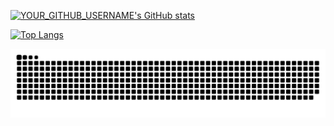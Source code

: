 <!-- GitHub Stats Card -->
[![YOUR_GITHUB_USERNAME's GitHub stats](https://github-readme-stats.vercel.app/api?username=PrajjwalDatir&show_icons=true&theme=radical)](https://github.com/PrajjwalDatir)

<!-- Top Languages Card -->
[![Top Langs](https://github-readme-stats.vercel.app/api/top-langs/?username=PrajjwalDatir&layout=compact&theme=radical)](https://github.com/PrajjwalDatir)

<!-- GitHub Contribution Snake -->
![github contribution snake](https://raw.githubusercontent.com/platane/snk/output/github-contribution-grid-snake.svg?user=PrajjwalDatir)
